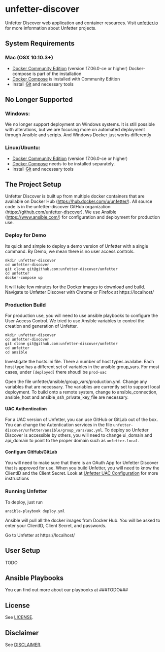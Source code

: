 # unfetter-discover

Unfetter Discover web application and container resources. Visit
[unfetter.io](http://unfetter.io) for more information about Unfetter projects.

## System Requirements
### Mac (OSX 10.10.3+)
* [Docker Community Edition](https://www.docker.com) (version 17.06.0-ce or higher)
Docker-compose is part of the installation
* [Docker Compose](https://www.docker.com/products/docker-compose) is installed with Community Edition
* Install [Git](https://git-scm.com/download/mac) and necessary tools

## No Longer Supported
### Windows:
We no longer support deployment on Windows systems.  It is still possible with alterations, but we are focusing more on automated deployment through Ansible and scripts.  And Windows Docker just works differently

### Linux/Ubuntu:
* [Docker Community Edition](https://www.docker.com) (version 17.06.0-ce or higher)
* [Docker Compose](https://docs.docker.com/compose/install) needs to be installed separately.
* Install [Git](https://git-scm.com/download/mac) and necessary tools

## The Project Setup
Unfetter Discover is built up from multiple docker containers that are available on Docker Hub (https://hub.docker.com/u/unfetter/).  All source code is in the unfetter-discover GitHub organization (https://github.com/unfetter-discover).  We use Ansible (https://www.ansible.com/) for 
configuration and deployment for production use.

### Deploy for Demo
Its quick and simple to deploy a demo version of Unfetter with a single command.  By Demo, we mean there is no user access controls.


```
mkdir unfetter-discover
cd unfetter-discover
git clone git@github.com:unfetter-discover/unfetter
cd unfetter
docker-compose up
```

It will take few minutes for the Docker images to download and build.  Navigate to Unfetter Discover with Chrome or Firefox at https://localhost/

### Production Build
For production use, you will need to use ansible playbooks to configure the User Access Control.  We tried to use Ansible variables to control the creation and generation
of Unfetter.

```
mkdir unfetter-discover
cd unfetter-discover
git clone git@github.com:unfetter-discover/unfetter
cd unfetter
cd ansible
```

Investigate the hosts.ini file.  There a number of host types availabe.  Each host type has a different set of variables in the ansible group_vars.  For most cases, under ```[deployed]``` there shoudl be ```prod-uac```

Open the file unfetter/ansible/group_vars/production.yml.  Change any variables that are necessary.  The variables are currently set to support local deployment.  To build onto a remote system, change to ansible_connection, ansible_host and ansible_ssh_private_key_file are necessary.   


#### UAC Authentication
For a UAC version of Unfetter, you can use GitHub or GitLab out of the box.  You can change the Autentication services in the file ```unfetter-discover/unfetter/ansible/group_vars/uac.yml```.  To deploy so Unfetter Discover is accessible by others, you will need to change ui_domain and api_domain to point to the proper domain such as ```unfetter.local```.   

#### Configure GitHub/GitLab
You will need to make sure that there is an OAuth App for Unfetter Discover that is approved for use.  When you build Unfetter, you will
need to know the ClientID and the Client Secret.  Look at [Unfetter UAC Configuration](https://github.com/unfetter-discover/unfetter/wiki/GitHub-&-Gitlab-UAC-Configuration) for more instructions

### Running Unfetter
To deploy, just run
```
ansible-playbook deploy.yml
```

Ansible will pull all the docker images from Docker Hub.  You will be asked to enter your ClientID, Client Secret, and passwords.

Go to Unfetter at https://localhost/

## User Setup
TODO

## Ansible Playbooks
You can find out more about our playbooks at ###TODO###

## License

See [LICENSE](LICENSE.md).

## Disclaimer

See [DISCLAIMER](DISCLAIMER.md).
